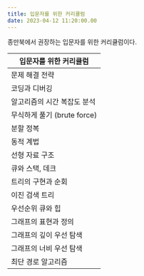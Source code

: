 ```yaml
---
title: 입문자를 위한 커리큘럼
date: 2023-04-12 11:20:00.00
---
```


종만북에서 권장하는 입문자를 위한 커리큘럼이다.

|입문자를 위한 커리큘럼|
|---|
|문제 해결 전략|
|코딩과 디버깅|
|알고리즘의 시간 복잡도 분석|
|무식하게 풀기 (brute force)|
|분할 정복|
|동적 계법|
|선형 자료 구조|
|큐와 스택, 데크|
|트리의 구현과 순회|
|이진 검색 트리|
|우선순위 큐와 힙|
|그래프의 표현과 정의|
|그래프의 깊이 우선 탐색|
|그래프의 너비 우선 탐색|
|최단 경로 알고리즘|